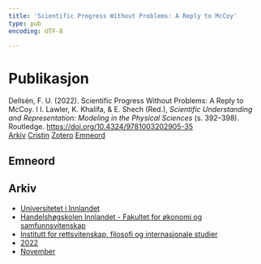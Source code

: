 ```yaml
---
title: 'Scientific Progress Without Problems: A Reply to McCoy'
type: pub
encoding: UTF-8

---
```

<h1>Publikasjon</h1>
<article id="csl-bib-container-36ACBNH3" class="csl-bib-container">
  <div class="csl-bib-body"> <div class="csl-entry">Dellsén, F. U. (2022). Scientific Progress Without Problems: A Reply to McCoy. I I. Lawler, K. Khalifa, &#38; E. Shech (Red.), <i>Scientific Understanding and Representation: Modeling in the Physical Sciences</i> (s. 392–398). Routledge. <a href="https://doi.org/10.4324/9781003202905-35">https://doi.org/10.4324/9781003202905-35</a></div> </div>
  <div class="csl-bib-buttons">
    <a href="#taxonomy-article-36ACBNH3" alt="archive" class="csl-bib-button">Arkiv</a>
    <a href="https://app.cristin.no/results/show.jsf?id=2077714" alt="Cristin" class="csl-bib-button">Cristin</a>
    <a href="http://zotero.org/groups/5881554/items/36ACBNH3" alt="Zotero" class="csl-bib-button">Zotero</a>
    <a href="#keywords-article-36ACBNH3" alt="keywords" class="csl-bib-button">Emneord</a>
  </div>
  <div id="csl-bib-meta-container-36ACBNH3"></div>
</article>
<div id="csl-bib-meta-36ACBNH3" class="csl-bib-meta">
  <article id="keywords-article-36ACBNH3" class="keywords-article">
    <h1>Emneord</h1>
    
  </article>
  <article id="taxonomy-article-36ACBNH3" class="taxonomy-article">
    <h1>Arkiv</h1>
    <ul>
      <li><a href="{{< params subfolder >}}nn/archive/?key=3DCRN523">Universitetet i Innlandet</a></li>
      <li><a href="{{< params subfolder >}}nn/archive/?key=DU8Q9LN9">Handelshøgskolen Innlandet - Fakultet for økonomi og samfunnsvitenskap</a></li>
      <li><a href="{{< params subfolder >}}nn/archive/?key=ITYAG68H">Institutt for rettsvitenskap, filosofi og internasjonale studier</a></li>
      <li><a href="{{< params subfolder >}}nn/archive/?key=B7XWRJNE">2022</a></li>
      <li><a href="{{< params subfolder >}}nn/archive/?key=GM6TM2BZ">November</a></li>
    </ul>
  </article>
</div>
